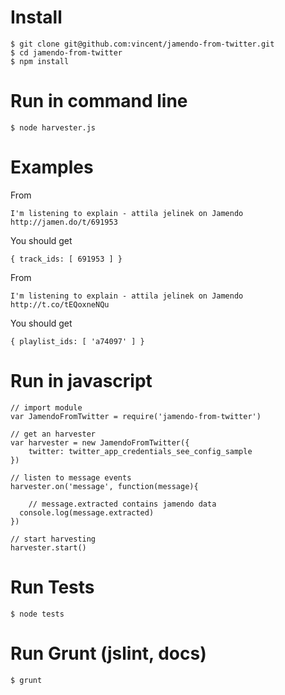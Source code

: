 # Install
```
$ git clone git@github.com:vincent/jamendo-from-twitter.git
$ cd jamendo-from-twitter
$ npm install
```

# Run in command line
```
$ node harvester.js
```

# Examples
From 
```
I'm listening to explain - attila jelinek on Jamendo http://jamen.do/t/691953
```
You should get
```
{ track_ids: [ 691953 ] }
```

From 
```
I'm listening to explain - attila jelinek on Jamendo http://t.co/tEQoxneNQu
```
You should get
```
{ playlist_ids: [ 'a74097' ] }
```


# Run in javascript
```
// import module
var JamendoFromTwitter = require('jamendo-from-twitter')

// get an harvester
var harvester = new JamendoFromTwitter({
	twitter: twitter_app_credentials_see_config_sample
})

// listen to message events
harvester.on('message', function(message){

	// message.extracted contains jamendo data
  console.log(message.extracted)
})

// start harvesting
harvester.start()
```

# Run Tests
```
$ node tests
```

# Run Grunt (jslint, docs)
```
$ grunt
```
